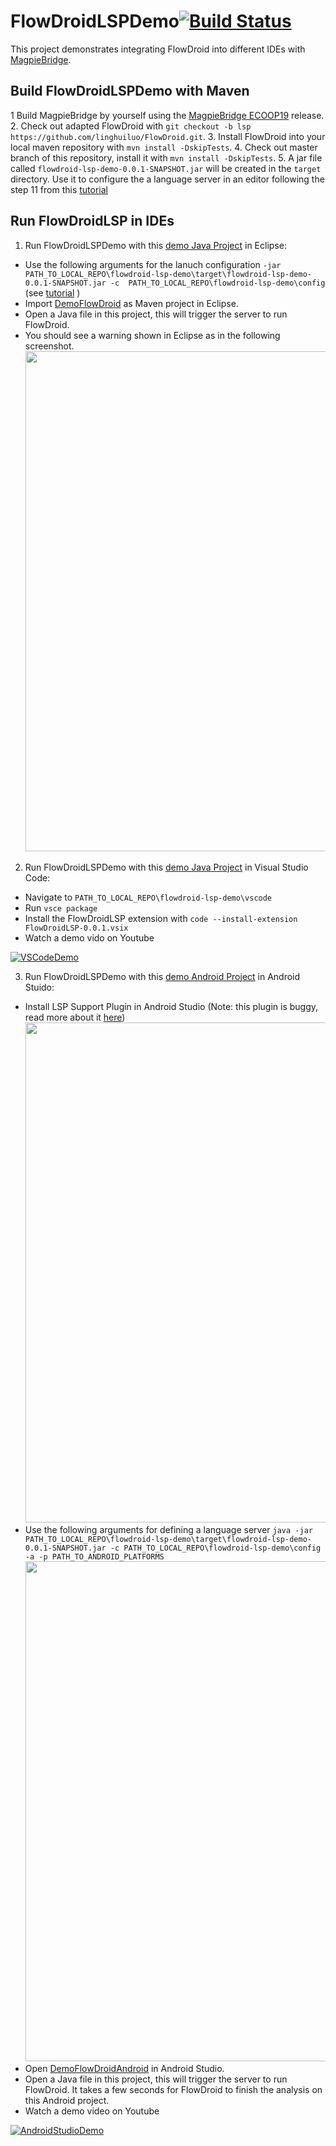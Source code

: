 # FlowDroidLSPDemo[![Build Status](https://travis-ci.com/MagpieBridge/FlowDroidLSPDemo.svg?branch=master)](https://travis-ci.com/MagpieBridge/FlowDroidLSPDemo)
This project demonstrates integrating FlowDroid into different IDEs with [MagpieBridge](https://github.com/MagpieBridge/MagpieBridge).

## Build FlowDroidLSPDemo with Maven

1 Build MagpieBridge by yourself using the [MagpieBridge ECOOP19](https://github.com/MagpieBridge/MagpieBridge/releases/tag/ECOOP19) release. 
2. Check out adapted FlowDroid with
```git checkout -b lsp https://github.com/linghuiluo/FlowDroid.git```.
3. Install FlowDroid into your local maven repository with `mvn install -DskipTests`.
4. Check out master branch of this repository, install it with `mvn install -DskipTests`.
5. A jar file called `flowdroid-lsp-demo-0.0.1-SNAPSHOT.jar` will be created in the `target` directory. Use it to configure the a language server in an editor following the step 11 from this [tutorial](https://github.com/MagpieBridge/MagpieBridge/wiki/Create-your-first-project-with-MagpieBridge) 

## Run FlowDroidLSP in IDEs
1. Run FlowDroidLSPDemo with this [demo Java Project](https://github.com/MagpieBridge/FlowDroidLSPDemo/tree/master/src/test/resources/DemoFlowDroid) in Eclipse: 
  - Use the following arguments for the lanuch configuration 
   ```-jar PATH_TO_LOCAL_REPO\flowdroid-lsp-demo\target\flowdroid-lsp-demo-0.0.1-SNAPSHOT.jar -c  PATH_TO_LOCAL_REPO\flowdroid-lsp-demo\config``` (see [tutorial](https://github.com/MagpieBridge/MagpieBridge/wiki/Create-your-first-project-with-MagpieBridge) 
)
  - Import [DemoFlowDroid](https://github.com/MagpieBridge/FlowDroidLSPDemo/tree/master/src/test/resources/DemoFlowDroid) as Maven project in Eclipse.
  - Open a Java file in this project, this will trigger the server to run FlowDroid.
  - You should see a warning shown in Eclipse as in the following screenshot.      
    <img src="screenshots/eclipse.png"  width="800">

2. Run FlowDroidLSPDemo with this [demo Java Project](https://github.com/MagpieBridge/FlowDroidLSPDemo/tree/master/src/test/resources/DemoFlowDroid) in Visual Studio Code:
  - Navigate to `PATH_TO_LOCAL_REPO\flowdroid-lsp-demo\vscode`
  - Run `vsce package`
  - Install the FlowDroidLSP extension with `code --install-extension FlowDroidLSP-0.0.1.vsix`
  - Watch a demo vido on Youtube
  
  [![VSCodeDemo](https://img.youtube.com/vi/S89_V9DGtrk/0.jpg)](http://www.youtube.com/watch?v=S89_V9DGtrk)

3. Run FlowDroidLSPDemo with this [demo Android Project](https://github.com/MagpieBridge/FlowDroidLSPDemo/tree/master/src/test/resources/DemoFlowDroidAndroid) in Android Stuido:
  - Install LSP Support Plugin in Android Studio (Note: this plugin is buggy, read more about it [here](https://github.com/gtache/intellij-lsp/issues/91))
    <img src="screenshots/AndroidLSP.PNG" width="800">
  - Use the following arguments for defining a language server
    `java -jar PATH_TO_LOCAL_REPO\flowdroid-lsp-demo\target\flowdroid-lsp-demo-0.0.1-SNAPSHOT.jar -c PATH_TO_LOCAL_REPO\flowdroid-lsp-demo\config -a -p PATH_TO_ANDROID_PLATFORMS`
    <img src="screenshots/AndroidLSPServerDef.PNG" width="800"> 
   - Open [DemoFlowDroidAndroid](https://github.com/MagpieBridge/FlowDroidLSPDemo/tree/master/src/test/resources/DemoFlowDroidAndroid) in Android Studio.
   - Open a Java file in this project, this will trigger the server to run FlowDroid. It takes a few seconds for FlowDroid to finish the analysis on this Android project. 
   - Watch a demo video on Youtube
   
  [![AndroidStudioDemo](https://img.youtube.com/vi/1kDWslIjPus/0.jpg)](http://www.youtube.com/watch?v=1kDWslIjPus)
